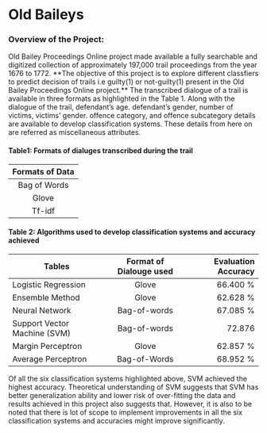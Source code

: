 <h1> Old Baileys </h1>

<h3>Overview of the Project: </h3>
<p align = "left">Old Bailey Proceedings Online project made available a fully searchable and digitized collection of approximately 197,000 trail proceedings from the year 1676 to 1772. **The objective of this project is to explore different classfiers to  predict decision of trails i.e guilty(1) or not-guilty(1) present in the Old Bailey Proceedings Online project.** The transcribed dialogue of a trail is available in three formats as highlighted in the Table 1. Along with the dialogue of the trail, defendant’s age. 
defendant’s gender, number of victims, victims’ gender. offence category, and offence subcategory details are available to develop classification systems. These details from here on are referred as miscellaneous attributes.  </p>
<h4>Table1: Formats of dialuges transcribed during the trail</h4>

 | Formats of Data | 
 |:-------------:  |
 | Bag of Words    | 
 | Glove           |   
 | Tf-idf          |   

<h4>Table 2: Algorithms used to develop classification systems and accuracy achieved </h4>


| Tables        | Format of Dialouge used          | Evaluation Accuracy  |
| ------------- |:-------------:| -----:|
|  Logistic Regression    | Glove | 66.400 %  |
| Ensemble Method      | Glove     |  62.628 %  |
| Neural Network | Bag-of-words    |   67.085 %  |
| Support Vector Machine (SVM)  | Bag-of-words    |   72.876  |
| Margin Perceptron | Glove    |   62.857 %  |
| Average Perceptron| Bag-of-Words   |   68.952 %   |


Of all the six classification systems highlighted above, SVM achieved the highest accuracy. Theoretical understanding of SVM suggests that SVM has better generalization ability and lower risk of over-fitting the data and results achieved in this project also suggests that. However, it is also to be noted that there is lot of scope to implement improvements in all the six classification systems and accuracies might improve significantly.  
